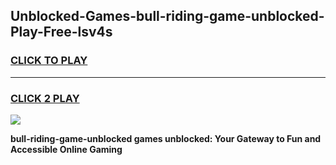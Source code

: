 
## Unblocked-Games-bull-riding-game-unblocked-Play-Free-lsv4s
<h3>
<a href="https://premium76.site?title=bull-riding-game-unblocked&ref=20M">CLICK TO PLAY</a></h3>
<hr>

<h3>
<a href="https://premium76.site?title=bull-riding-game-unblocked&ref=20M">CLICK 2 PLAY</a>
  
</h3>

<a href="https://premium76.site?title=bull-riding-game-unblocked&ref=19M"><img src="https://clearcache.store/games.png"></a>


**bull-riding-game-unblocked games unblocked: Your Gateway to Fun and Accessible Online Gaming**

